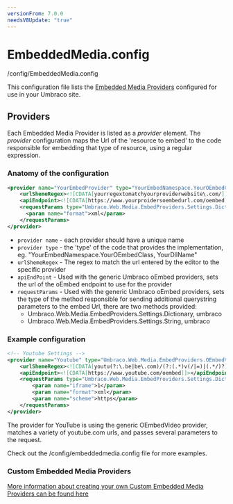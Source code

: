 ```yaml
---
versionFrom: 7.0.0
needsV8Update: "true"
---
```


# EmbeddedMedia.config

/config/EmbeddedMedia.config

This configuration file lists the [Embedded Media Providers](../../../Extending/Embedded-Media-Provider/index.md) configured for use in your Umbraco site.

## Providers

Each Embedded Media Provider is listed as a *provider* element. The *provider* configuration maps the Url of the 'resource to embed' to the code responsible for embedding that type of resource, using a regular expression.

### Anatomy of the configuration

```xml
<provider name="YourEmbedProvider" type="YourEmbedNamespace.YourOEmbedClass, YourDllName">
    <urlShemeRegex><![CDATA[yourregextomatchyourproviderwebsite\.com/]]></urlShemeRegex>
    <apiEndpoint><![CDATA[https://www.yourproidersoembedurl.com/oembed]]></apiEndpoint>
    <requestParams type="Umbraco.Web.Media.EmbedProviders.Settings.Dictionary, umbraco">
      <param name="format">xml</param>
    </requestParams>
</provider>
```

- `provider name` - each provider should have a unique name
- `provider type` - the 'type' of the code that provides the implementation, eg.  "YourEmbedNamespace.YourOEmbedClass, YourDllName"
- `urlShemeRegex` - The regex to match the url entered by the editor to the specific provider
- `apiEndPoint` - Used with the generic Umbraco oEmbed providers, sets the url of the oEmbed endpoint to use for the provider
- `requestParams` -  Used with the generic Umbraco oEmbed providers, sets the type of the method responsible for sending additional querystring parameters to the embed Url, there are two methods provided: 
  - Umbraco.Web.Media.EmbedProviders.Settings.Dictionary, umbraco
  - Umbraco.Web.Media.EmbedProviders.Settings.String, umbraco

### Example configuration

```xml
<!-- Youtube Settings -->
<provider name="Youtube" type="Umbraco.Web.Media.EmbedProviders.OEmbedVideo, umbraco">
    <urlShemeRegex><![CDATA[youtu(?:\.be|be\.com)/(?:(.*)v(/|=)|(.*/)?)([a-zA-Z0-9-_]+)]]></urlShemeRegex>
    <apiEndpoint><![CDATA[https://www.youtube.com/oembed]]></apiEndpoint>
    <requestParams type="Umbraco.Web.Media.EmbedProviders.Settings.Dictionary, umbraco">
        <param name="iframe">1</param>
        <param name="format">xml</param>
        <param name="scheme">https</param>
    </requestParams>
</provider>
```

The provider for YouTube is using the generic OEmbedVideo provider, matches a variety of youtube.com urls, and passes several parameters to the request.

Check out the /config/embeddedmedia.config file for more examples.

### Custom Embedded Media Providers

[More information about creating your own Custom Embedded Media Providers can be found here](../../../Extending/Embedded-Media-Provider/index.md)
